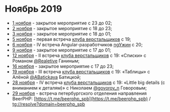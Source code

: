 # Ноябрь 2019

- [1 ноября](/events/2019/11/2019.11.01.md) - закрытое мероприятие c 23 до 02;
- [2 ноября](/events/2019/11/2019.11.02.md) - закрытое мероприятие c 18 до 23;
- [3 ноября](/events/2019/11/2019.11.03.md) - закрытое мероприятие c 18 до 01;
- [5 ноября](/events/2019/11/2019.11.05.md) - первая встреча [клуба верстальщиков](/events/_recurrence/html-css-club.md) с 19;
- [6 ноября](/events/2019/11/2019.11.06.md) - IV встреча Angular-разработчиков [ngУжин](/events/_recurrence/ngУжин.md) c 20;
- [9 ноября](/events/2019/11/2019.11.09.md) - закрытое мероприятие c 17 до 01;
- [12 ноября](/events/2019/11/2019.11.12.md) - II встреча [клуба верстальщиков](/events/_recurrence/html-css-club.md) с 19: «Списки» с Романом [@Realetive](https://twitter.com/Realetive) Ганиным;
- [16 ноября](/events/2019/11/2019.11.16.md) - закрытое мероприятие c 17 до 23;
- [19 ноября](/events/2019/11/2019.11.19.md) - III встреча [клуба верстальщиков](/events/_recurrence/html-css-club.md) с 19: «Таблицы» с Алёной [@ABatickaya](https://twitter.com/ABatickaya) Батицкой;
- [28 ноября](/events/2019/11/2019.11.28.md) - IV встреча [клуба верстальщиков](/events/_recurrence/html-css-club.md) с 19: «Little big details (c вниманием к деталям)» с Николаем [@govorov_n](https://twitter.com/govorov_n) Говоровым;
- [29 ноября](/events/2019/11/2019.11.29.md) - встреча петербургского отделения направления BeerPHP: [https://t.me/beerphp_spb](https://t.me/beerphp_spb) /  [tg://resolve?domain=beerphp_spb](tg://resolve?domain=beerphp_spb)